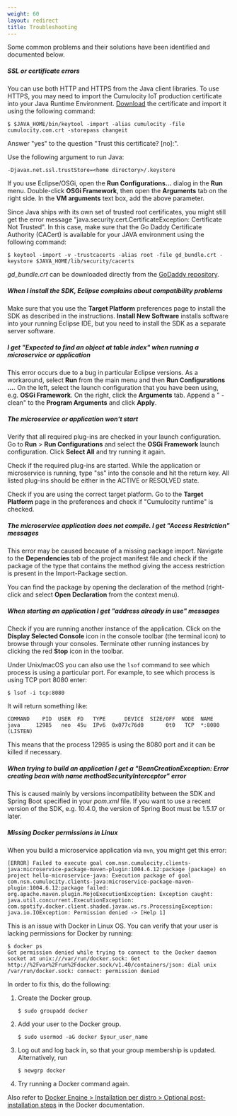 ```yaml
---
weight: 60
layout: redirect
title: Troubleshooting
---
```


Some common problems and their solutions have been identified and documented below.

##### SSL or certificate errors

You can use both HTTP and HTTPS from the Java client libraries. To use HTTPS, you may need to import the Cumulocity IoT production certificate into your Java Runtime Environment. [Download](/cumulocity.com.cert "cumulocity.com certificate") the certificate and import it using the following command:

```shell
$ $JAVA_HOME/bin/keytool -import -alias cumulocity -file cumulocity.com.crt -storepass changeit
```

Answer "yes" to the question "Trust this certificate? [no]:".

Use the following argument to run Java:

```shell
-Djavax.net.ssl.trustStore=<home directory>/.keystore
```

If you use Eclipse/OSGi, open the **Run Configurations...** dialog in the **Run** menu. Double-click **OSGi Framework**, then open the **Arguments** tab on the right side. In the **VM arguments** text box, add the above parameter.

Since Java ships with its own set of trusted root certificates, you might still get the error message "java.security.cert.CertificateException: Certificate Not Trusted". In this case, make sure that the Go Daddy Certificate Authority (CACert) is available for your JAVA environment using the following command:

```shell
$ keytool -import -v -trustcacerts -alias root -file gd_bundle.crt -keystore $JAVA_HOME/lib/security/cacerts
```

*gd\_bundle.crt* can be downloaded directly from the [GoDaddy repository](https://certs.godaddy.com/anonymous/repository.pki).


##### When I install the SDK, Eclipse complains about compatibility problems

Make sure that you use the **Target Platform** preferences page to install the SDK as described in the instructions. **Install New Software** installs software into your running Eclipse IDE, but you need to install the SDK as a separate server software.

##### I get "Expected to find an object at table index" when running a microservice or application

This error occurs due to a bug in particular Eclipse versions. As a workaround, select **Run** from the main menu and then **Run Configurations ...**. On the left, select the launch configuration that you have been using, e.g. **OSGi Framework**. On the right, click the **Arguments** tab. Append a " -clean" to the **Program Arguments** and click **Apply**.

##### The microservice or application won't start

Verify that all required plug-ins are checked in your launch configuration. Go to **Run** > **Run Configurations** and select the **OSGi Framework** launch configuration. Click **Select All** and try running it again.

Check if the required plug-ins are started. While the application or microservice is running, type "ss" into the console and hit the return key. All listed plug-ins should be either in the ACTIVE or RESOLVED state.

Check if you are using the correct target platform. Go to the **Target Platform** page in the preferences and check if "Cumulocity runtime" is checked.

##### The microservice application does not compile. I get "Access Restriction" messages

This error may be caused because of a missing package import. Navigate to the **Dependencies** tab of the project manifest file and check if the package of the type that contains the method giving the access restriction is present in the Import-Package section.

You can find the package by opening the declaration of the method (right-click and select **Open Declaration** from the context menu).

##### When starting an application I get "address already in use" messages

Check if you are running another instance of the application. Click on the **Display Selected Console** icon in the console toolbar (the terminal icon) to browse through your consoles. Terminate other running instances by clicking the red **Stop** icon in the toolbar.

Under Unix/macOS you can also use the `lsof` command to see which process is using a particular port. For example, to see which process is using TCP port 8080 enter:

```shell
$ lsof -i tcp:8080
```

It will return something like:

```shell
COMMAND    PID  USER  FD   TYPE      DEVICE  SIZE/OFF  NODE  NAME
java     12985   neo  45u  IPv6  0x077c76d0       0t0   TCP  *:8080 (LISTEN)
```

This means that the process 12985 is using the 8080 port and it can be killed if necessary.

##### When trying to build an application I get a "BeanCreationException: Error creating bean with name methodSecurityInterceptor" error

This is caused mainly by versions incompatibility between the SDK and Spring Boot specified in your _pom.xml_ file. If you want to use a recent version of the SDK, e.g. 10.4.0, the version of Spring Boot must be 1.5.17 or later.

##### Missing Docker permissions in Linux

When you build a microservice application via `mvn`, you might get this error:

```shell
[ERROR] Failed to execute goal com.nsn.cumulocity.clients-java:microservice-package-maven-plugin:1004.6.12:package (package) on project hello-microservice-java: Execution package of goal com.nsn.cumulocity.clients-java:microservice-package-maven-plugin:1004.6.12:package failed: org.apache.maven.plugin.MojoExecutionException: Exception caught: java.util.concurrent.ExecutionException: com.spotify.docker.client.shaded.javax.ws.rs.ProcessingException: java.io.IOException: Permission denied -> [Help 1]
```

This is an issue with Docker in Linux OS.
You can verify that your user is lacking permissions for Docker by running:

``` shell
$ docker ps
Got permission denied while trying to connect to the Docker daemon socket at unix:///var/run/docker.sock: Get http://%2Fvar%2Frun%2Fdocker.sock/v1.40/containers/json: dial unix /var/run/docker.sock: connect: permission denied
```

In order to fix this, do the following:

1. Create the Docker group.

   ``` shell
   $ sudo groupadd docker
   ```

2. Add your user to the Docker group.

   ``` shell
   $ sudo usermod -aG docker $your_user_name
   ```

3. Log out and log back in, so that your group membership is updated. Alternatively, run

   ``` shell
   $ newgrp docker
   ```

4. Try running a Docker command again.

Also refer to [Docker Engine > Installation per distro > Optional post-installation steps](https://docs.docker.com/engine/install/linux-postinstall/) in the Docker documentation.
